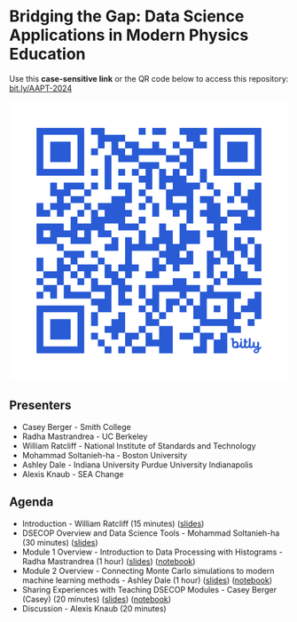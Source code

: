 # Bridging the Gap: Data Science Applications in Modern Physics Education

Use this **case-sensitive link** or the QR code below to access this repository: [bit.ly/AAPT-2024](https://bit.ly/AAPT-2024)

![Repo QR Code](images/bit.ly_AAPT-2024.jpeg)

## Presenters

* Casey Berger - Smith College
* Radha Mastrandrea - UC Berkeley
* William Ratcliff - National Institute of Standards and Technology
* Mohammad Soltanieh-ha - Boston University
* Ashley Dale - Indiana University Purdue University Indianapolis
* Alexis Knaub - SEA Change

## Agenda

* Introduction - William Ratcliff (15 minutes) ([slides]())
* DSECOP Overview and Data Science Tools - Mohammad Soltanieh-ha (30 minutes) ([slides](https://docs.google.com/presentation/d/1uXMuruA1tH9v0TqN9gtjalXIN8vur4tzk_eHAFTFx6I/edit?usp=sharing))
* Module 1 Overview - Introduction to Data Processing with Histograms - Radha Mastrandrea (1 hour) ([slides](https://github.com/GDS-Education-Community-of-Practice/DSECOP-AAPT-Workshop-2024/blob/main/Presentations/Mastandrea_AAPT_Workshop_Presentation.pdf)) ([notebook](https://github.com/GDS-Education-Community-of-Practice/DSECOP-AAPT-Workshop-2024/blob/main/Notebooks/01_introduction_to_histograms_AAPT_workshop.ipynb))
* Module 2 Overview - Connecting Monte Carlo simulations to modern machine learning methods - Ashley Dale (1 hour) ([slides]()) ([notebook]())
* Sharing Experiences with Teaching DSECOP Modules - Casey Berger (Casey) (20 minutes) ([slides](https://github.com/GDS-Education-Community-of-Practice/DSECOP-AAPT-Workshop-2024/blob/main/Presentations/AAPT24%20Workshop%20Berger%20Talk.pptx)) ([notebook](https://github.com/GDS-Education-Community-of-Practice/DSECOP-AAPT-Workshop-2024/blob/main/Notebooks/Intro_Physics_Simulating_Projectile_Motion_with_Drag.ipynb))
* Discussion - Alexis Knaub (20 minutes)
